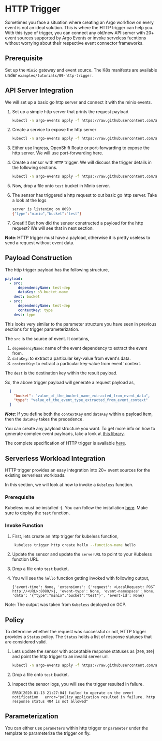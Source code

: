 # HTTP Trigger

Sometimes you face a situation where creating an Argo workflow on every event 
is not an ideal solution. This is where the HTTP trigger can help you. With this type of trigger, you can
connect any old/new API server with 20+ event sources supported by Argo Events or invoke serveless fucntions
without worrying about their respective event connector frameworks.

## Prerequisite
Set up the `Minio` gateway and event source. The K8s manifests are available under `examples/tutorials/09-http-trigger`.

## API Server Integration
We will set up a basic go http server and connect it with the minio events.

1. Set up a simple http server that prints the request payload.

   ```bash
   kubectl -n argo-events apply -f https://raw.githubusercontent.com/argoproj/argo-events/master/examples/tutorials/09-http-trigger/http-server.yaml
   ```

2. Create a service to expose the http server

   ```bash
   kubectl -n argo-events apply -f https://raw.githubusercontent.com/argoproj/argo-events/master/examples/tutorials/09-http-trigger/http-server-svc.yaml
   ```

3. Either use Ingress, OpenShift Route or port-forwarding to expose the http server. We will
   use port-forwarding here.

4. Create a sensor with `HTTP` trigger. We will discuss the trigger details in the following sections.

   ```bash
   kubectl -n argo-events apply -f https://raw.githubusercontent.com/argoproj/argo-events/master/examples/tutorials/09-http-trigger/sensor-01.yaml
   ```

5. Now, drop a file onto `test` bucket in Minio server.

6. The sensor has triggered a http request to out basic go http server. Take a look at the logs

   ```bash
   server is listening on 8090
   {"type":"minio","bucket":"test"}
   ```

7. Great!!! But how did the sensor constructed a payload for the http request? We will see that in next section.

**Note**: HTTP trigger must have a payload, otherwise it is pretty useless to send a request without event data.

## Payload Construction
The http trigger payload has the following structure,

```yaml
payload:
  - src:
      dependencyName: test-dep
      dataKey: s3.bucket.name
    dest: bucket
  - src:
      dependencyName: test-dep
      contextKey: type
    dest: type
```

This looks very similar to the parameter structure you have seen in previous sections for trigger parameterization.

The `src` is the source of event. It contains,

  1. `dependencyName`: name of the event dependency to extract the event from.
  2. `dataKey`: to extract a particular key-value from event's data.
  3. `contextKey`: to extract a particular key-value from event' context.

The `dest` is the destination key within the result payload.

So, the above trigger payload will generate a request payload as,

```json
  {
    "bucket": "value_of_the_bucket_name_extracted_from_event_data",
    "type": "value_of_the_event_type_extracted_from_event_context"
  }
```

**_Note_**: If you define both the `contextKey` and `dataKey` within a payload item, then
the `dataKey` takes the precedence.

You can create any payload structure you want. To get more info on how to 
generate complex event payloads, take a look at [this library](https://github.com/tidwall/sjson).

The complete specification of HTTP trigger is available [here](https://github.com/argoproj/argo-events/blob/master/api/sensor.md#httptrigger).

## Serverless Workload Integration
HTTP trigger provides an easy integration into 20+ event sources for the existing serverless workloads.

In this section, we will look at how to invoke a `Kubeless` function.

### Prerequisite
Kubeless must be installed :). You can follow the installation [here](https://kubeless.io/docs/quick-start/).
Make sure to deploy the `test` function.

### Invoke Function
1. First, lets create an http trigger for kubeless function,

   ```bash
    kubeless trigger http create hello --function-name hello
   ```
2. Update the sensor and update the `serverURL` to point to your Kubeless function URL.

3. Drop a file onto `test` bucket.

4. You will see the `hello` function getting invoked with following output,

   ```
   {'event-time': None, 'extensions': {'request': <LocalRequest: POST http://<URL>:8080/>}, 'event-type': None, 'event-namespace': None, 'data': '{"type":"minio","bucket":"test"}', 'event-id': None}
   ```

Note: The output was taken from `Kubeless` deployed on GCP.

## Policy
To determine whether the request was successful or not, HTTP trigger provides a `Status` policy.
The `Status` holds a list of response statuses that are considered valid.

1. Lets update the sensor with acceptable response statuses as [`200`, `300`] and point the http trigger to an invalid server url.

   ```bash
   kubectl -n argo-events apply -f https://raw.githubusercontent.com/argoproj/argo-events/master/examples/tutorials/09-http-trigger/sensor-02.yaml
   ```    

2. Drop a file onto `test` bucket.

3. Inspect the sensor logs, you will see the trigger resulted in failure.

   ```
   ERRO[2020-01-13 21:27:04] failed to operate on the event notification   error="policy application resulted in failure. http response status 404 is not allowed"
   ```

## Parameterization
You can either use `parameters` within http trigger or `parameter` under the template to parameterize
the trigger on fly.
